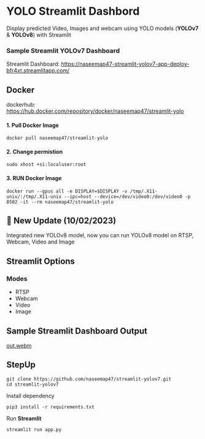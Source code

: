 # YOLO Streamlit Dashbord
Display predicted Video, Images and webcam using YOLO models (**YOLOv7** & **YOLOv8**) with Streamlit

### Sample Streamlit YOLOv7 Dashboard
Streamlit Dashboard: https://naseemap47-streamlit-yolov7-app-deploy-bfr4xt.streamlitapp.com/

## Docker
dockerhub: https://hub.docker.com/repository/docker/naseemap47/streamlit-yolo

#### 1. Pull Docker Image
```
docker pull naseemap47/streamlit-yolo
```
#### 2. Change permistion
```
sudo xhost +si:localuser:root
```
#### 3. RUN Docker Image
```
docker run --gpus all -e DISPLAY=$DISPLAY -v /tmp/.X11-unix/:/tmp/.X11-unix --ipc=host --device=/dev/video0:/dev/video0 -p 8502 -it --rm naseemap47/streamlit-yolo
```

## 🚀 New Update (10/02/2023)
Integrated new YOLOv8 model, now you can run YOLOv8 model on RTSP, Webcam, Video and Image

## Streamlit Options
### Modes
 - RTSP
 - Webcam
 - Video
 - Image
 
 ## Sample Streamlit Dashboard Output
 
 [out.webm](https://user-images.githubusercontent.com/88816150/193816239-b351c3d6-1d9a-4820-87b5-0cfec1ad5d90.webm)

 ## StepUp
```
git clone https://github.com/naseemap47/streamlit-yolov7.git
cd streamlit-yolov7
```
Install dependency
```
pip3 install -r requirements.txt
```
Run **Streamlit**
```
streamlit run app.py
```

